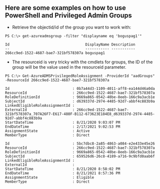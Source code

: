 ## Here are some examples on how to use PowerShell and Privileged Admin Groups

* Retrieve the objectid/id of the group you want to work with:
```
PS C:\> get-azureadmsgroup -filter "displayname eq 'boguspag1'"

Id                                   DisplayName Description
--                                   ----------- -----------
266cc9ed-1522-4687-bae7-321bf578307a boguspag1 
```

* The resourceid is very tricky with the cmdlets for groups, the ID of the group will be the value used in the resourceid parameter.
```
PS C:\> Get-AzureADMSPrivilegedRoleAssignment -ProviderId "aadGroups" -ResourceId 266cc9ed-1522-4687-bae7-321bf578307a

Id                             : 0b7a44d3-1109-4011-aff8-ea144d46a0da
ResourceId                     : 266cc9ed-1522-4687-bae7-321bf578307a
RoleDefinitionId               : 9669a865-0542-40be-8eeb-166c9a3acb1e
SubjectId                      : d639337d-2974-4485-92d7-abbf4c883b9a
LinkedEligibleRoleAssignmentId : 
ExternalId                     : 266cc9ed-1522-4687-bae7-321bf578307a_707A26F7-E617-480F-B112-673623E184E8_d639337d-2974-4485-92d7-abbf4c883b9a
StartDateTime                  : 8/21/2020 9:03:07 PM
EndDateTime                    : 2/17/2021 9:02:53 PM
AssignmentState                : Active
MemberType                     : Direct

Id                             : 5bc7dbc8-2a85-4863-a084-e2e433e45e26
ResourceId                     : 266cc9ed-1522-4687-bae7-321bf578307a
RoleDefinitionId               : 9669a865-0542-40be-8eeb-166c9a3acb1e
SubjectId                      : 659526d6-26c8-4189-a716-9c9bfd0aab6f
LinkedEligibleRoleAssignmentId : 
ExternalId                     : 
StartDateTime                  : 8/21/2020 8:58:02 PM
EndDateTime                    : 8/21/2021 8:57:36 PM
AssignmentState                : Eligible
MemberType                     : Direct
```
